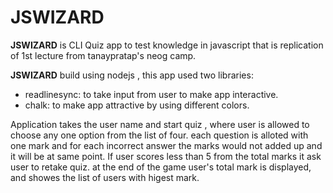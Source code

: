 # JSWIZARD

 **JSWIZARD** is CLI Quiz app to test knowledge in javascript that is replication of 1st lecture from tanaypratap's neog camp.

**JSWIZARD** build using nodejs , this app used two libraries:
- readlinesync: to take input from user to make app interactive.
- chalk: to make app attractive by using different colors.

Application takes the user name and start quiz , where user is allowed to choose any one option from the list of four.
each question is alloted with one mark and for each incorrect answer the marks would not added up and it will be at same point.
If user scores less than 5 from the total marks it ask user to retake quiz.
at the end of the game user's total mark is displayed, and showes the list of users with higest mark. 





